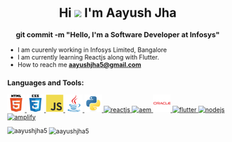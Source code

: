 <h1 align="center">Hi <img src="https://raw.githubusercontent.com/iampavangandhi/iampavangandhi/master/gifs/Hi.gif" width="30px"> I'm Aayush Jha</h1>
<h3 align="center">git commit -m "Hello, I'm a Software Developer at Infosys"</h3>

- I am cuurenly working in Infosys Limited, Bangalore
- I am currently learning Reactjs along with Flutter.
- How to reach me **aayushjha5@gmail.com**

<h3 align="left">Languages and Tools:</h3>
<p align="left"> <a href="https://www.w3.org/html/" target="_blank" rel="noreferrer"> <img src="https://raw.githubusercontent.com/devicons/devicon/master/icons/html5/html5-original-wordmark.svg" alt="html5" width="40" height="40"/> </a> <a href="https://www.w3schools.com/css/" target="_blank" rel="noreferrer"> <img src="https://raw.githubusercontent.com/devicons/devicon/master/icons/css3/css3-original-wordmark.svg" alt="css3" width="40" height="40"/> </a> <a href="https://developer.mozilla.org/en-US/docs/Web/JavaScript" target="_blank" rel="noreferrer"> <img src="https://raw.githubusercontent.com/devicons/devicon/master/icons/javascript/javascript-original.svg" alt="javascript" width="40" height="40"/> </a> <a href="https://www.java.com" target="_blank" rel="noreferrer"> <img src="https://raw.githubusercontent.com/devicons/devicon/master/icons/java/java-original.svg" alt="java" width="40" height="40"/> </a> <a href="https://www.python.org" target="_blank" rel="noreferrer"> <img src="https://raw.githubusercontent.com/devicons/devicon/master/icons/python/python-original.svg" alt="python" width="40" height="40"/> </a> <a href="https://reactjs.org/" target="_blank" rel="noreferrer"> <img src="https://upload.wikimedia.org/wikipedia/commons/a/a7/React-icon.svg" alt="reactjs" width="40" height="40"/> </a> <a href="https://experienceleague.adobe.com/docs/experience-manager-65.html" target="_blank" rel="noreferrer"> <img src="https://static.wikia.nocookie.net/adobe/images/e/e2/Adobe_Experience_Manager_icon.svg" alt="aem" width="40" height="40" /> </a> <a href="https://www.oracle.com/" target="_blank" rel="noreferrer"> <img src="https://raw.githubusercontent.com/devicons/devicon/master/icons/oracle/oracle-original.svg" alt="oracle" width="40" height="40"/> </a> <a href="https://flutter.dev/" target="_blank" rel="noreferrer"> <img src="https://www.xda-developers.com/files/2018/02/Flutter-Framework-Feature-Image-Background-Colour.png" alt="flutter" width="40" height="40"/> </a> <a href="https://nodejs.org/en/" target="_blank" rel="noreferrer"> <img src="https://nodejs.org/static/images/logos/nodejs-new-pantone-white.svg" alt="nodejs" width="40" height="40"/> </a> <a href="https://aws.amazon.com/amplify/" target="_blank" rel="noreferrer"> <img src="https://pbs.twimg.com/profile_images/1114309924551417856/FKA4cm2x_400x400.png" alt="amplify" width="40" height="40"/> </a> 
  
<p><img align="left" src="https://github-readme-stats.vercel.app/api/top-langs?username=aayushjha5&show_icons=true&locale=en&layout=compact" alt="aayushjha5" /></p>

<p>&nbsp;<img align="center" src="https://github-readme-stats.vercel.app/api?username=aayushjha5&show_icons=true&locale=en" alt="aayushjha5" /></p>

